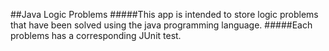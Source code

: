 ##Java Logic Problems
#####This app is intended to store logic problems that have been solved using the java programming language.
#####Each problems has a corresponding JUnit test.